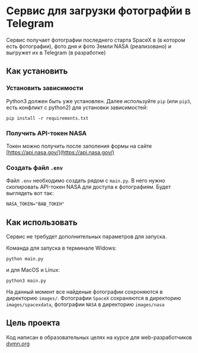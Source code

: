 # Сервис для загрузки фотографйи в Telegram

Сервис получает фотографии последнего старта SpaceX в (в котором есть фотографии), фото дня и фото Земли NASA (реализовано) и выгружет их в Telegram (в разработке)

## Как установить

### Установить зависимости

 Python3 должен быть уже установлен. Далее используйте `pip` (или `pip3`, есть конфликт с python2) для установки зависимостей:

```
pip install -r requirements.txt
```

### Получить API-токен NASA

Токен можно получить после заполения формы на сайте [https://api.nasa.gov/](https://api.nasa.gov/)

### Создать файл `.env`

Файл `.env` необходимо создать рядом с `main.py`. В него нужно скопировать API-токен NASA для доступа к фотографиям. Будет выглядеть вот так:

```
NASA_TOKEN="ВАШ_ТОКЕН"
```
## Как использовать

Сервис не требудет дополнительных параметров для запуска.

Команда для запуска в терминале Widows:

```
python main.py
```

и для MacOS и Linux:

```
python3 main.py
```

На данный момент все найденые фотографии сохроняются в директорию `images/`. Фотографии `SpaceX` сохраняются в директорию `images/spacexdata`, фотографии `NASA` в директорию `images/nasa`


## Цель проекта

Код написан в образовательных целях на курсе для web-разработчиков [dvmn.org](https://dvmn.org/)
